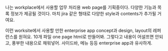 나는 workplace에서 사용할 업무 처리용 web page를 기획중이다. 다양한 기능과 목록 정보가 제공될 것이다.
마치 jira 같은 형태로 다양한 style과 contents가 추가될 거여요.

이런 worksite에서 사용할 만한 enterprise app concept과 design, layout의 레퍼런스를 원혀요.
10개 파일 one page html로 만들어봐. 그렇다고 내용이 어설프면 안되고, 풍부한 내용으로 채워넣어. 사이드바, 메뉴 등등 enterprise app과 유사하게.